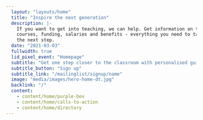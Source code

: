 ```yaml
---
  layout: "layouts/home"
  title: "Inspire the next generation"
  description: |-
    If you want to get into teaching, we can help. Get information on training
    courses, funding, salaries and benefits - everything you need to take
    the next step.
  date: "2021-03-03"
  fullwidth: true
  lid_pixel_event: "Homepage"
  subtitle: "Get one step closer to the classroom with personalised guidance to your inbox."
  subtitle_button: "Sign up"
  subtitle_link: "/mailinglist/signup/name"
  image: "media/images/hero-home-dt.jpg"
  backlink: "/"
  content:
    - content/home/purple-box
    - content/home/calls-to-action
    - content/home/directory
---
```

